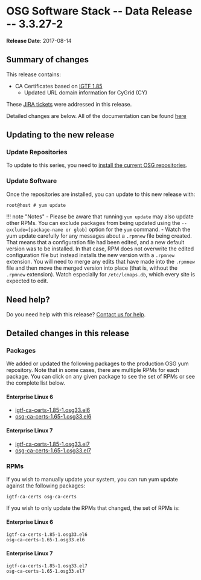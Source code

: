 OSG Software Stack -- Data Release -- 3.3.27-2
==============================================

**Release Date**: 2017-08-14

Summary of changes
------------------

This release contains:

-   CA Certificates based on [IGTF 1.85](http://dist.eugridpma.info/distribution/igtf/current/CHANGES)
    -   Updated URL domain information for CyGrid (CY)

These [JIRA tickets](https://jira.opensciencegrid.org/issues/?jql=project%20%3D%20SOFTWARE%20AND%20fixVersion%20%3D%203.3.27-2%20ORDER%20BY%20priority%20DESC%2C%20key%20DESC) were addressed in this release.

Detailed changes are below. All of the documentation can be found [here](../../index.md)

Updating to the new release
---------------------------

### Update Repositories

To update to this series, you need to [install the current OSG repositories](../../common/yum.md#install-osg-repositories).

### Update Software

Once the repositories are installed, you can update to this new release with:

``` console
root@host # yum update
```

!!! note "Notes"
    -   Please be aware that running `yum update` may also update other RPMs. You can exclude packages from being updated using the `--exclude=[package-name or glob]` option for the `yum` command.
    -   Watch the yum update carefully for any messages about a `.rpmnew` file being created. That means that a configuration file had been edited, and a new default version was to be installed. In that case, RPM does not overwrite the edited configuration file but instead installs the new version with a `.rpmnew` extension. You will need to merge any edits that have made into the `.rpmnew` file and then move the merged version into place (that is, without the `.rpmnew` extension). Watch especially for `/etc/lcmaps.db`, which every site is expected to edit.

Need help?
----------

Do you need help with this release? [Contact us for help](../../common/help.md).

Detailed changes in this release
--------------------------------

### Packages

We added or updated the following packages to the production OSG yum repository. Note that in some cases, there are multiple RPMs for each package. You can click on any given package to see the set of RPMs or see the complete list below.

#### Enterprise Linux 6

-   [igtf-ca-certs-1.85-1.osg33.el6](https://koji.chtc.wisc.edu/koji/search?match=glob&type=build&terms=igtf-ca-certs-1.85-1.osg33.el6)
-   [osg-ca-certs-1.65-1.osg33.el6](https://koji.chtc.wisc.edu/koji/search?match=glob&type=build&terms=osg-ca-certs-1.65-1.osg33.el6)

#### Enterprise Linux 7

-   [igtf-ca-certs-1.85-1.osg33.el7](https://koji.chtc.wisc.edu/koji/search?match=glob&type=build&terms=igtf-ca-certs-1.85-1.osg33.el7)
-   [osg-ca-certs-1.65-1.osg33.el7](https://koji.chtc.wisc.edu/koji/search?match=glob&type=build&terms=osg-ca-certs-1.65-1.osg33.el7)

### RPMs

If you wish to manually update your system, you can run yum update against the following packages:

    igtf-ca-certs osg-ca-certs

If you wish to only update the RPMs that changed, the set of RPMs is:

#### Enterprise Linux 6

``` file
igtf-ca-certs-1.85-1.osg33.el6
osg-ca-certs-1.65-1.osg33.el6
```

#### Enterprise Linux 7

``` file
igtf-ca-certs-1.85-1.osg33.el7
osg-ca-certs-1.65-1.osg33.el7
```

